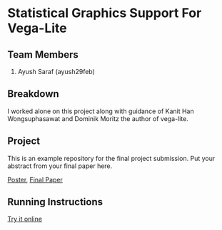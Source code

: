 Statistical Graphics Support For Vega-Lite
===============

## Team Members

1. Ayush Saraf (ayush29feb)

## Breakdown

I worked alone on this project along with guidance of Kanit Han Wongsuphasawat and Dominik Moritz the author of vega-lite. 

## Project

This is an example repository for the final project submission.  Put your abstract from your final paper here.

[Poster](https://github.com/CSE512-16S/fp-ayush29feb/raw/gh-pages/final/poster-ayush29feb.pdf),
[Final Paper](https://github.com/CSE512-16S/fp-ayush29feb/raw/gh-pages/final/paper-ayush29feb.pdf)

## Running Instructions

[Try it online](http://www.ayush.xyz/vega-editor-demo/)